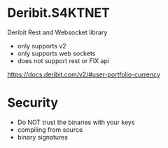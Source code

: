 # Deribit.S4KTNET
Deribit Rest and Websocket library

* only supports v2
* only supports web sockets 
* does not support rest or FIX api


https://docs.deribit.com/v2/#user-portfolio-currency

Security
=============
* Do NOT trust the binaries with your keys
* compiling from source
* binary signatures